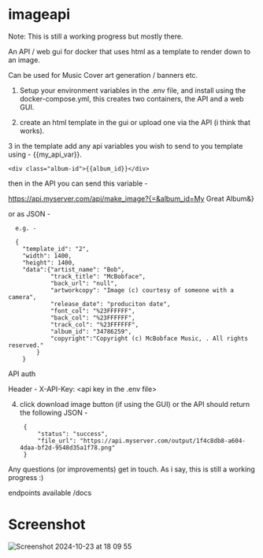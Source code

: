 # imageapi

Note: This is still a working progress but mostly there. 

An API / web gui for docker that uses html as a template to render down to an image.

Can be used for Music Cover art generation / banners etc. 

1. Setup your environment variables in the .env file, and install using the docker-compose.yml, this creates two containers, the API and a web GUI.

2. create an html template in the gui or upload one via the API (i think that works).

3 in the template add any api  variables you wish to send to you template using  - {{my_api_var}}. 

    <div class="album-id">{{album_id}}</div>

then in the API you can send this variable - 

  https://api.myserver.com/api/make_image?{=&album_id=My Great Album&}

  or as JSON - 

      e.g. -
    
      { 
        "template_id": "2",
        "width": 1400,
        "height": 1400,
        "data":{"artist_name": "Bob",
                "track_title": "McBobface",
                "back_url": "null",
                "artworkcopy": "Image (c) courtesy of someone with a camera",
                "release_date": "produciton date",
                "font_col": "%23FFFFFF",
                "back_col": "%23FFFFFF",
                "track_col": "%23FFFFFF",
                "album_id": "34786259",
                "copyright":"Copyright (c) McBobface Music, . All rights reserved."
            }
        }


API auth

Header - X-API-Key: <api key in the .env file>

4. click download image button (if using the GUI) or the API should return the following JSON -

        {
            "status": "success",
            "file_url": "https://api.myserver.com/output/1f4c8db8-a604-4daa-bf2d-9548d35a1f78.png"
        }


Any questions (or improvements) get in touch. As i say, this is still a working progress :)



endpoints available  <server url>/docs



# Screenshot

![Screenshot 2024-10-23 at 18 09 55](https://github.com/user-attachments/assets/abd57ecf-2c95-4e04-829a-b964d3b7c48d)



